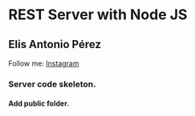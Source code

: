 # REST Server with Node JS

## Elis Antonio Pérez
Follow me: [Instagram](https://www.instagram.com/elisperezmusic)

### Server code skeleton.

#### Add public folder.